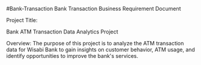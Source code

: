 #Bank-Transaction
 Bank Transaction
Business Requirement Document

Project Title:

Bank ATM Transaction Data Analytics Project

Overview:
The purpose of this project is to analyze the ATM transaction data for Wisabi Bank to gain insights on customer behavior, ATM usage, and identify opportunities to improve the bank's services.

